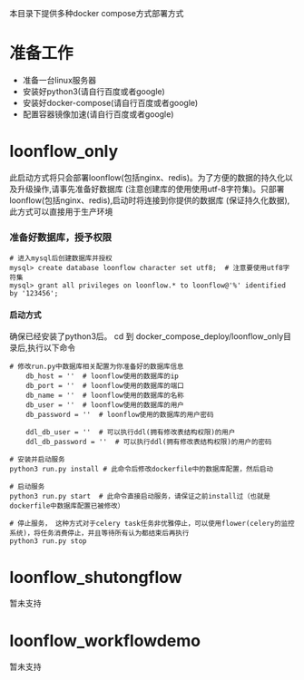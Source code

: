 本目录下提供多种docker compose方式部署方式

# 准备工作
- 准备一台linux服务器
- 安装好python3(请自行百度或者google)
- 安装好docker-compose(请自行百度或者google)
- 配置容器镜像加速(请自行百度或者google)

# loonflow_only
此启动方式将只会部署loonflow(包括nginx、redis)。为了方便的数据的持久化以及升级操作,请事先准备好数据库
(注意创建库的使用使用utf-8字符集)。只部署loonflow(包括nginx、redis),启动时将连接到你提供的数据库
(保证持久化数据),此方式可以直接用于生产环境

### 准备好数据库，授予权限
```
# 进入mysql后创建数据库并授权
mysql> create database loonflow character set utf8;  # 注意要使用utf8字符集
mysql> grant all privileges on loonflow.* to loonflow@'%' identified by '123456';

```

#### 启动方式
确保已经安装了python3后。 cd 到 docker_compose_deploy/loonflow_only目录后,执行以下命令

```
# 修改run.py中数据库相关配置为你准备好的数据库信息
    db_host = ''  # loonflow使用的数据库的ip
    db_port = ''  # loonflow使用的数据库的端口
    db_name = ''  # loonflow使用的数据库的名称
    db_user = ''  # loonflow使用的数据库的用户
    db_password = ''  # loonflow使用的数据库的用户密码
    
    ddl_db_user = ''  # 可以执行ddl(拥有修改表结构权限)的用户
    ddl_db_password = ''  # 可以执行ddl(拥有修改表结构权限)的用户的密码

# 安装并启动服务
python3 run.py install # 此命令后修改dockerfile中的数据库配置，然后启动

# 启动服务
python3 run.py start  # 此命令直接启动服务，请保证之前install过（也就是dockerfile中数据库配置已被修改）

# 停止服务， 这种方式对于celery task任务非优雅停止，可以使用flower(celery的监控系统)，将任务消费停止，并且等待所有认为都结束后再执行
python3 run.py stop
```

# loonflow_shutongflow

暂未支持

# loonflow_workflowdemo

暂未支持